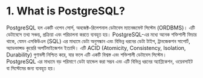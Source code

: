 # 1. What is PostgreSQL?

PostgreSQL হল একটি ওপেন সোর্স, অবজেক্ট-রিলেশনাল ডেটাবেস ম্যানেজমেন্ট সিস্টেম (ORDBMS)। এটি ডেটাবেসে তথ্য সঞ্চয়, প্রক্রিয়া এবং পরিচালনা করতে ব্যবহৃত হয়। PostgreSQL-এর মধ্যে অনেক শক্তিশালী ফিচার থাকে, যেমন এসকিউএল (SQL) এর মাধ্যমে ডেটা অনুসন্ধান এবং বিভিন্ন ধরনের ডেটা টাইপ, ট্রানজেকশন সাপোর্ট, অ্যাডভান্সড কুয়েরি অপটিমাইজেশন ইত্যাদি। এটি ACID (Atomicity, Consistency, Isolation, Durability) গুণাবলী নিশ্চিত করে, যার ফলে এটি একটি বিশ্বস্ত এবং শক্তিশালী ডেটাবেস সিস্টেম। PostgreSQL এর মাধ্যমে বড় পরিমাণে ডেটা হ্যান্ডেল করা সম্ভব এবং এটি বিভিন্ন ধরনের অ্যাপ্লিকেশন, ওয়েবসাইট বা সিস্টেমের জন্য ব্যবহৃত হয়।
